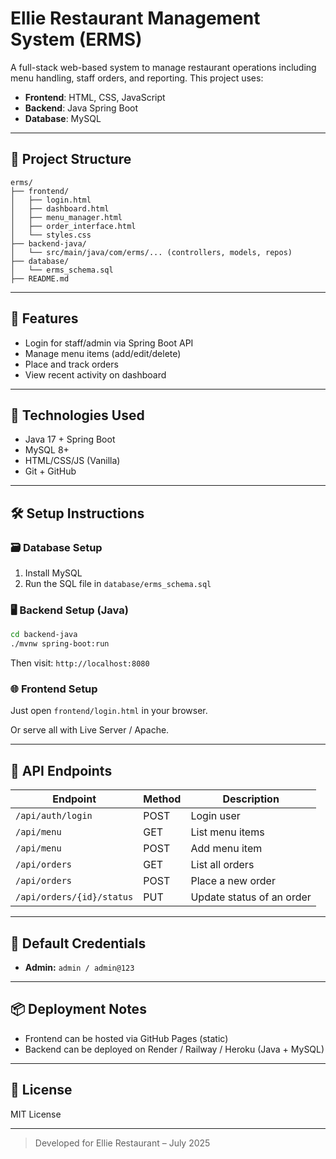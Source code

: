 # Ellie Restaurant Management System (ERMS)

A full-stack web-based system to manage restaurant operations including menu handling, staff orders, and reporting. This project uses:
- **Frontend**: HTML, CSS, JavaScript
- **Backend**: Java Spring Boot
- **Database**: MySQL

---

## 📁 Project Structure
```
erms/
├── frontend/
│   ├── login.html
│   ├── dashboard.html
│   ├── menu_manager.html
│   ├── order_interface.html
│   └── styles.css
├── backend-java/
│   └── src/main/java/com/erms/... (controllers, models, repos)
├── database/
│   └── erms_schema.sql
├── README.md
```

---

## 🚀 Features
- Login for staff/admin via Spring Boot API
- Manage menu items (add/edit/delete)
- Place and track orders
- View recent activity on dashboard

---

## 🧰 Technologies Used
- Java 17 + Spring Boot
- MySQL 8+
- HTML/CSS/JS (Vanilla)
- Git + GitHub

---

## 🛠️ Setup Instructions

### 🗃️ Database Setup
1. Install MySQL
2. Run the SQL file in `database/erms_schema.sql`

### 🖥️ Backend Setup (Java)
```bash
cd backend-java
./mvnw spring-boot:run
```
Then visit: `http://localhost:8080`

### 🌐 Frontend Setup
Just open `frontend/login.html` in your browser.

Or serve all with Live Server / Apache.

---

## 🔌 API Endpoints
| Endpoint                  | Method | Description                     |
|--------------------------|--------|---------------------------------|
| `/api/auth/login`        | POST   | Login user                     |
| `/api/menu`              | GET    | List menu items                |
| `/api/menu`              | POST   | Add menu item                  |
| `/api/orders`            | GET    | List all orders                |
| `/api/orders`            | POST   | Place a new order              |
| `/api/orders/{id}/status`| PUT    | Update status of an order      |

---

## 🔐 Default Credentials
- **Admin:** `admin / admin@123`

---

## 📦 Deployment Notes
- Frontend can be hosted via GitHub Pages (static)
- Backend can be deployed on Render / Railway / Heroku (Java + MySQL)

---

## 📄 License
MIT License

---

> Developed for Ellie Restaurant – July 2025
